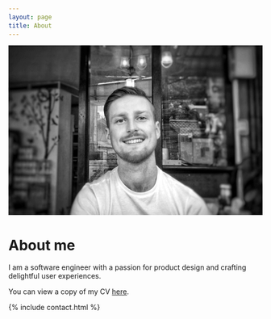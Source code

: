 ```yaml
---
layout: page
title: About
---
```


![me](../assets/images/profile.jpeg)

# About me

I am a software engineer with a passion for product design and crafting delightful user experiences.

You can view a copy of my CV [here]({{site.files.cv}}).

{% include contact.html %}